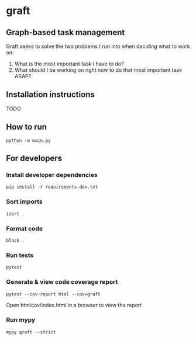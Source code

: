 # graft

## Graph-based task management

Graft seeks to solve the two problems I run into when deciding what to work on:
1. What is the most important task I have to do?
2. What should I be working on right now to do that most important task ASAP?

## Installation instructions
TODO

## How to run
    python -m main.py

## For developers
### Install developer dependencies
    pip install -r requirements-dev.txt
### Sort imports
    isort .
### Format code
    black .
### Run tests
    pytest
### Generate & view code coverage report
    pytest --cov-report html --cov=graft
Open htmlcov/index.html in a browser to view the report
### Run mypy
    mypy graft --strict

